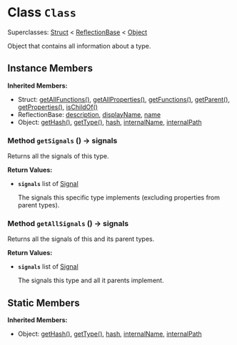 # Class <code>Class</code>

Superclasses: <a href="Struct.md">Struct</a> < <a href="ReflectionBase.md">ReflectionBase</a> < <a href="Object.md">Object</a>

Object that contains all information about a type.
## Instance Members
<b>Inherited Members:</b>
- Struct: <a href="Struct.md#user-content-get-all-functions">getAllFunctions()</a>, <a href="Struct.md#user-content-get-all-properties">getAllProperties()</a>, <a href="Struct.md#user-content-get-functions">getFunctions()</a>, <a href="Struct.md#user-content-get-parent">getParent()</a>, <a href="Struct.md#user-content-get-properties">getProperties()</a>, <a href="Struct.md#user-content-is-child-of">isChildOf()</a>
- ReflectionBase: <a href="ReflectionBase.md#user-content-description">description</a>, <a href="ReflectionBase.md#user-content-display-name">displayName</a>, <a href="ReflectionBase.md#user-content-name">name</a>
- Object: <a href="Object.md#user-content-get-hash">getHash()</a>, <a href="Object.md#user-content-get-type">getType()</a>, <a href="Object.md#user-content-hash">hash</a>, <a href="Object.md#user-content-internal-name">internalName</a>, <a href="Object.md#user-content-internal-path">internalPath</a>
### Method <code id="get-signals">getSignals</code> () → signals
Returns all the signals of this type.


<b>Return Values:</b>

- <code><b>signals</b></code> list of <a href="Signal.md">Signal</a>

  The signals this specific type implements (excluding properties from parent types).
### Method <code id="get-all-signals">getAllSignals</code> () → signals
Returns all the signals of this and its parent types.


<b>Return Values:</b>

- <code><b>signals</b></code> list of <a href="Signal.md">Signal</a>

  The signals this type and all it parents implement.
## Static Members
<b>Inherited Members:</b>
- Object: <a href="Object.md#user-content-s-get-hash">getHash()</a>, <a href="Object.md#user-content-s-get-type">getType()</a>, <a href="Object.md#user-content-s-hash">hash</a>, <a href="Object.md#user-content-s-internal-name">internalName</a>, <a href="Object.md#user-content-s-internal-path">internalPath</a>